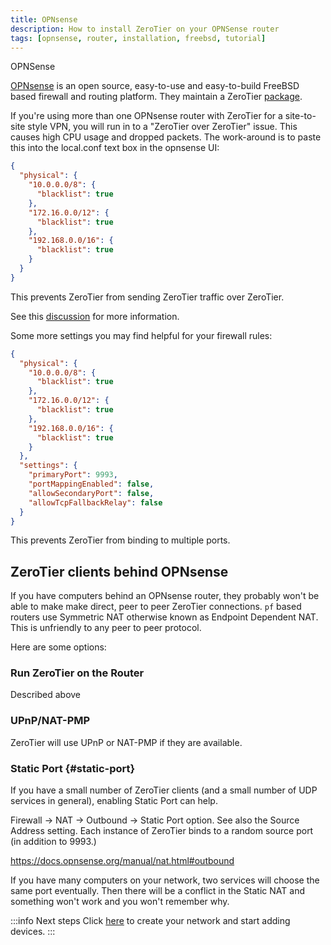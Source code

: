 ```yaml
---
title: OPNsense
description: How to install ZeroTier on your OPNSense router
tags: [opnsense, router, installation, freebsd, tutorial]
---
```


OPNSense

[OPNsense](https://opnsense.org/) is an open source, easy-to-use and easy-to-build FreeBSD based firewall and routing platform.
They maintain a ZeroTier [package](https://docs.opnsense.org/manual/how-tos/zerotier.html).

If you're using more than one OPNsense router with ZeroTier for a site-to-site style VPN, you will run in to a "ZeroTier over ZeroTier" issue. This causes high CPU usage and dropped packets.
The work-around is to paste this into the local.conf text box in the opnsense UI:

```json
{
  "physical": {
    "10.0.0.0/8": {
      "blacklist": true
    },
    "172.16.0.0/12": {
      "blacklist": true
    },
    "192.168.0.0/16": {
      "blacklist": true
    }
  }
}
```

This prevents ZeroTier from sending ZeroTier traffic over ZeroTier.

See this [discussion](https://github.com/zerotier/ZeroTierOne/issues/779#issuecomment-767198156) for more information.

Some more settings you may find helpful for your firewall rules:

```json
{
  "physical": {
    "10.0.0.0/8": {
      "blacklist": true
    },
    "172.16.0.0/12": {
      "blacklist": true
    },
    "192.168.0.0/16": {
      "blacklist": true
    }
  },
  "settings": {
    "primaryPort": 9993,
    "portMappingEnabled": false,
    "allowSecondaryPort": false,
    "allowTcpFallbackRelay": false
  }
}
```

This prevents ZeroTier from binding to multiple ports.

## ZeroTier clients behind OPNsense

If you have computers behind an OPNsense router, they probably won't be able to make make direct, peer to peer ZeroTier connections.
`pf` based routers use Symmetric NAT otherwise known as Endpoint Dependent NAT. This is unfriendly to any peer to peer protocol.

Here are some options:

### Run ZeroTier on the Router

Described above

### UPnP/NAT-PMP

ZeroTier will use UPnP or NAT-PMP if they are available.

### Static Port {#static-port}

If you have a small number of ZeroTier clients (and a small number of UDP services in general), enabling Static Port can help.

Firewall -> NAT -> Outbound -> Static Port option. See also the Source Address setting. Each instance of ZeroTier binds to a random source port (in addition to 9993.)

https://docs.opnsense.org/manual/nat.html#outbound

If you have many computers on your network, two services will choose the same port eventually. Then there will be a conflict in the Static NAT and something won't work and you won't remember why.

:::info Next steps
Click [here](/start/) to create your network and start adding devices.
:::

